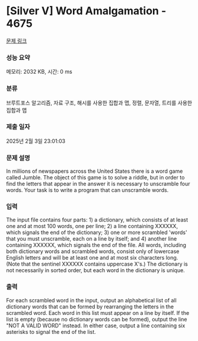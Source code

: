 # [Silver V] Word Amalgamation - 4675 

[문제 링크](https://www.acmicpc.net/problem/4675) 

### 성능 요약

메모리: 2032 KB, 시간: 0 ms

### 분류

브루트포스 알고리즘, 자료 구조, 해시를 사용한 집합과 맵, 정렬, 문자열, 트리를 사용한 집합과 맵

### 제출 일자

2025년 2월 3일 23:01:03

### 문제 설명

<p>In millions of newspapers across the United States there is a word game called Jumble. The object of this game is to solve a riddle, but in order to find the letters that appear in the answer it is necessary to unscramble four words. Your task is to write a program that can unscramble words.</p>

### 입력 

 <p>The input file contains four parts: 1) a dictionary, which consists of at least one and at most 100 words, one per line; 2) a line containing XXXXXX, which signals the end of the dictionary; 3) one or more scrambled 'words' that you must unscramble, each on a line by itself; and 4) another line containing XXXXXX, which signals the end of the file. All words, including both dictionary words and scrambled words, consist only of lowercase English letters and will be at least one and at most six characters long. (Note that the sentinel XXXXXX contains uppercase X's.) The dictionary is not necessarily in sorted order, but each word in the dictionary is unique.</p>

### 출력 

 <p>For each scrambled word in the input, output an alphabetical list of all dictionary words that can be formed by rearranging the letters in the scrambled word. Each word in this list must appear on a line by itself. If the list is empty (because no dictionary words can be formed), output the line "NOT A VALID WORD" instead. In either case, output a line containing six asterisks to signal the end of the list.</p>

